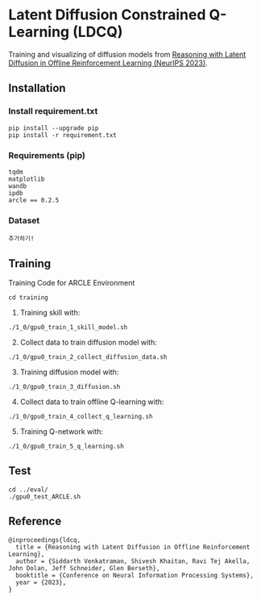# Latent Diffusion Constrained Q-Learning (LDCQ)
Training and visualizing of diffusion models from [Reasoning with Latent Diffusion in Offline Reinforcement Learning (NeurIPS 2023)](https://arxiv.org/abs/2309.06599).

## Installation

### Install requirement.txt
```
pip install --upgrade pip
pip install -r requirement.txt
```

### Requirements (pip)
```
tqdm
matplotlib
wandb
ipdb
arcle == 0.2.5
```

### Dataset
```
추가하기!
```

## Training
Training Code for ARCLE Environment
```
cd training
```
1. Training skill with:
```
./1_0/gpu0_train_1_skill_model.sh
```

2. Collect data to train diffusion model with:
```
./1_0/gpu0_train_2_collect_diffusion_data.sh
```

3. Training diffusion model with:
```
./1_0/gpu0_train_3_diffusion.sh
```

4. Collect data to train offline Q-learning with:
```
./1_0/gpu0_train_4_collect_q_learning.sh
```

5. Training Q-network with:
```
./1_0/gpu0_train_5_q_learning.sh
```

## Test
```
cd ../eval/
./gpu0_test_ARCLE.sh
```

## Reference
```
@inproceedings{ldcq,
  title = {Reasoning with Latent Diffusion in Offline Reinforcement Learning},
  author = {Siddarth Venkatraman, Shivesh Khaitan, Ravi Tej Akella, John Dolan, Jeff Schneider, Glen Berseth},
  booktitle = {Conference on Neural Information Processing Systems},
  year = {2023},
}
```